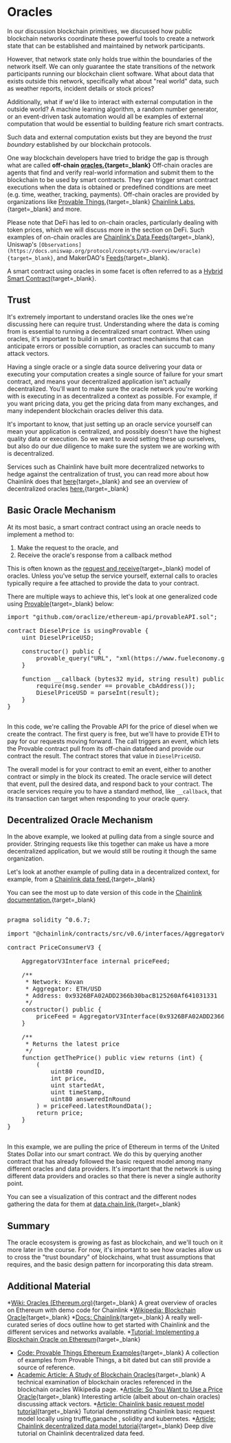 # Oracles

In our discussion blockchain primitives, we discussed how public blockchain networks coordinate these powerful tools to create a network state that can be established and maintained by network participants.

However, that network state only holds true within the boundaries of the network itself. We can only guarantee the state transitions of the network participants running our blockchain client software. What about data that exists outside this network, specifically what about "real world" data, such as weather reports, incident details or stock prices? 

Additionally, what if we'd like to interact with external computation in the outside world? A machine learning algorithm, a random number generator, or an event-driven task automation would all be examples of external computation that would be essential to building feature rich smart contracts. 

Such data and external computation exists but they are beyond the _trust boundary_ established by our blockchain protocols.

One way blockchain developers have tried to bridge the gap is through what are called **off-chain [oracles.](https://en.wikipedia.org/wiki/Blockchain_oracle){target=_blank}** Off-chain oracles are agents that find and verify real-world information and submit them to the blockchain to be used by smart contracts. They can trigger smart contract executions when the data is obtained or predefined conditions are meet (e.g. time, weather, tracking, payments). Off-chain oracles are provided by organizations like [Provable Things,](https://provable.xyz/){target=_blank} [Chainlink Labs,](https://chain.link/){target=_blank} and more.

Please note that DeFi has led to on-chain oracles, particularly dealing with token prices, which we will discuss more in the section on DeFi. Such examples of on-chain oracles are [Chainlink's Data Feeds](https://docs.chain.link/docs/get-the-latest-price/){target=_blank}, Uniswap's `[Observations](https://docs.uniswap.org/protocol/concepts/V3-overview/oracle){target=_blank}`, and MakerDAO's [Feeds](https://developer.makerdao.com/feeds/){target=_blank}.

A smart contract using oracles in some facet is often referred to as a [Hybrid Smart Contract](https://blog.chain.link/hybrid-smart-contracts-explained/){target=_blank}.

## Trust

It's extremely important to understand oracles like the ones we're discussing here can require trust. Understanding where the data is coming from is essential to running a decentralized smart contract. When using oracles, it's important to build in smart contract mechanisms that can anticipate errors or possible corruption, as oracles can succumb to many attack vectors.

Having a single oracle or a single data source delivering your data or executing your computation creates a single source of failure for your smart contract, and means your decentralized application isn't actually decentralized. You'll want to make sure the oracle network you're working with is executing in as decentralized a context as possible. For example, if you want pricing data, you get the pricing data from many exchanges, and many independent blockchain oracles deliver this data. 

It's important to know, that just setting up an oracle service yourself can mean your application is centralized, and possibly doesn't have the highest quality data or execution. So we want to avoid setting these up ourselves, but also do our due diligence to make sure the system we are working with is decentralized. 

Services such as Chainlink have built more decentralized networks to hedge against the centralization of trust, you can read more about how Chainlink does that [here](https://docs.chain.link/docs/architecture-decentralized-model/){target=_blank} and see an overview of decentralized oracles [here.](https://medium.com/fabric-ventures/decentralised-oracles-a-comprehensive-overview-d3168b9a8841){target=_blank}

## Basic Oracle Mechanism

At its most basic, a smart contract contract using an oracle needs to implement a method to:

1.  Make the request to the oracle, and
2.  Receive the oracle's response from a callback method

This is often known as the [request and receive](https://docs.chain.link/docs/architecture-request-model/){target=_blank} model of oracles. Unless you've setup the service yourself, external calls to oracles typically require a fee attached to provide the data to your contract.

There are multiple ways to achieve this, let's look at one generalized code using [Provable](https://docs.provable.xyz){target=_blank} below:

<pre>import "github.com/oraclize/ethereum-api/provableAPI.sol";

contract DieselPrice is usingProvable {
    uint DieselPriceUSD;

    constructor() public {
        provable_query("URL", "xml(https://www.fueleconomy.gov/ws/rest/fuelprices).fuelPrices.diesel");
    }

    function __callback (bytes32 myid, string result) public {
        require(msg.sender == provable_cbAddress());
        DieselPriceUSD = parseInt(result);
    }
}
      </pre>

In this code, we're calling the Provable API for the price of diesel when we create the contract. The first query is free, but we'll have to provide ETH to pay for our requests moving forward. The call triggers an event, which lets the Provable contract pull from its off-chain datafeed and provide our contract the result. The contract stores that value in `DieselPriceUSD`.

The overall model is for your contract to emit an event, either to another contract or simply in the block its created. The oracle service will detect that event, pull the desired data, and respond back to your contract. The oracle services require you to have a standard method, like `__callback`, that its transaction can target when responding to your oracle query.

## Decentralized Oracle Mechanism

In the above example, we looked at pulling data from a single source and provider. Stringing requests like this together can make us have a more decentralized application, but we would still be routing it though the same organization.

Let's look at another example of pulling data in a decentralized context, for example, from a [Chainlink data feed.](https://docs.chain.link/docs/using-chainlink-reference-contracts/){target=_blank}

You can see the most up to date version of this code in the [Chainlink documentation.](https://docs.chain.link/docs/get-the-latest-price/){target=_blank}

<pre>

pragma solidity ^0.6.7;

import "@chainlink/contracts/src/v0.6/interfaces/AggregatorV3Interface.sol";

contract PriceConsumerV3 {

    AggregatorV3Interface internal priceFeed;

    /**
     * Network: Kovan
     * Aggregator: ETH/USD
     * Address: 0x9326BFA02ADD2366b30bacB125260Af641031331
     */
    constructor() public {
        priceFeed = AggregatorV3Interface(0x9326BFA02ADD2366b30bacB125260Af641031331);
    }

    /**
     * Returns the latest price
     */
    function getThePrice() public view returns (int) {
        (
            uint80 roundID, 
            int price,
            uint startedAt,
            uint timeStamp,
            uint80 answeredInRound
        ) = priceFeed.latestRoundData();
        return price;
    }
}

</pre>

In this example, we are pulling the price of Ethereum in terms of the United States Dollar into our smart contract. We do this by querying another contract that has already followed the basic request model among many different oracles and data providers. It's important that the network is using different data providers and oracles so that there is never a single authority point. 

You can see a visualization of this contract and the different nodes gathering the data for them at [data.chain.link.](https://data.chain.link/ethereum/mainnet/crypto-usd/eth-usd){target=_blank}

## Summary 

The oracle ecosystem is growing as fast as blockchain, and we'll touch on it more later in the course. For now, it's important to see how oracles allow us to cross the "trust boundary" of blockchains, what trust assumptions that requires, and the basic design pattern for incorporating this data stream.
## Additional Material

*[Wiki: Oracles (Ethereum.org)](https://ethereum.org/en/developers/docs/oracles/){target=_blank} A great overview of oracles on Ethereum with demo code for Chainlink
*[Wikipedia: Blockchain Oracle](https://en.wikipedia.org/wiki/Blockchain_oracle){target=_blank}
*[Docs: Chainlink](https://docs.chain.link/){target=_blank} A really well-curated series of docs outline how to get started with Chainlink and the different services and networks available.
*[Tutorial: Implementing a Blockchain Oracle on Ethereum](https://medium.com/@pedrodc/implementing-a-blockchain-oracle-on-ethereum-cedc7e26b49e){target=_blank}
* [Code: Provable Things Ethereum Examples](https://github.com/provable-things/ethereum-examples/tree/master/solidity){target=_blank} A collection of examples from Provable Things, a bit dated but can still provide a source of reference.
* [Academic Article: A Study of Blockchain Oracles](https://arxiv.org/pdf/2004.07140.pdf){target=_blank} A technical examination of blockchain oracles referenced in the blockchain oracles Wikipedia page.
*[Article: So You Want to Use a Price Oracle](https://samczsun.com/so-you-want-to-use-a-price-oracle/){target=_blank} Interesting article (albeit about on-chain oracles) discussing attack vectors.
*[Article: Chainlink basic request model tutorial](https://igudar.medium.com/chainlink-local-development-truffle-ganache-kubernetes-185a8cc2fda0){target=_blank} Tutorial demonstrating Chainlink basic request model locally using truffle,ganache , solidity and kubernetes.
*[Article: Chainlink decentralized data model tutorial](https://igudar.medium.com/chainlink-decentralized-data-model-truffle-rinkeby-kubernetes-ec90802bd259){target=_blank} Deep dive tutorial on Chainlink decentralized data feed.
